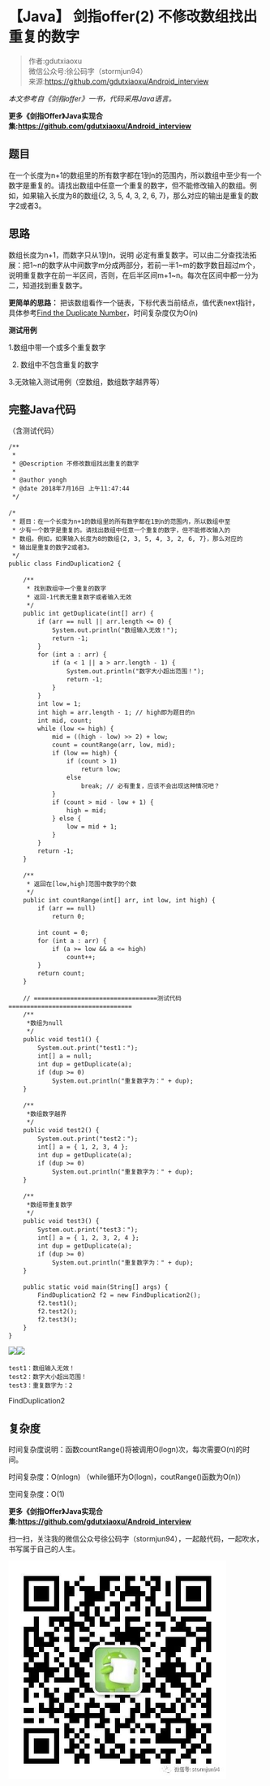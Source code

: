 # 【Java】 剑指offer(2) 不修改数组找出重复的数字  
  
> 作者:gdutxiaoxu<br/> 微信公众号:徐公码字（stormjun94）<br/>来源:https://github.com/gdutxiaoxu/Android_interview

_本文参考自《剑指offer》一书，代码采用Java语言。_

**更多《剑指Offer》Java实现合集:https://github.com/gdutxiaoxu/Android_interview**

## **题目**

在一个长度为n+1的数组里的所有数字都在1到n的范围内，所以数组中至少有一个数字是重复的。请找出数组中任意一个重复的数字，但不能修改输入的数组。例如，如果输入长度为8的数组{2,
3, 5, 4, 3, 2, 6, 7}，那么对应的输出是重复的数字2或者3。

## **思路**

数组长度为n+1，而数字只从1到n，说明
必定有重复数字。可以由二分查找法拓展：把1~n的数字从中间数字m分成两部分，若前一半1~m的数字数目超过m个，说明重复数字在前一半区间，否则，在后半区间m+1~n。每次在区间中都一分为二，知道找到重复数字。

**更简单的思路：** 把该数组看作一个链表，下标代表当前结点，值代表next指针，具体参考[Find the Duplicate
Number](https://www.cnblogs.com/yongh/p/9981582.html)，时间复杂度仅为O(n)

**测试用例**

1.数组中带一个或多个重复数字

2. 数组中不包含重复的数字

3.无效输入测试用例（空数组，数组数字越界等）

## **完整Java代码**

（含测试代码）

    
    
    /**
     * 
     * @Description 不修改数组找出重复的数字
     *
     * @author yongh
     * @date 2018年7月16日 上午11:47:44
     */
    
    /*
     * 题目：在一个长度为n+1的数组里的所有数字都在1到n的范围内，所以数组中至
     * 少有一个数字是重复的。请找出数组中任意一个重复的数字，但不能修改输入的
     * 数组。例如，如果输入长度为8的数组{2, 3, 5, 4, 3, 2, 6, 7}，那么对应的
     * 输出是重复的数字2或者3。	
     */
    public class FindDuplication2 {
    
    	/**
    	 * 找到数组中一个重复的数字
    	 * 返回-1代表无重复数字或者输入无效
    	 */
    	public int getDuplicate(int[] arr) {
    		if (arr == null || arr.length <= 0) {
    			System.out.println("数组输入无效！");
    			return -1;
    		}
    		for (int a : arr) {
    			if (a < 1 || a > arr.length - 1) {
    				System.out.println("数字大小超出范围！");
    				return -1;
    			}
    		}
    		int low = 1;
    		int high = arr.length - 1; // high即为题目的n
    		int mid, count;
    		while (low <= high) {
    			mid = ((high - low) >> 2) + low;
    			count = countRange(arr, low, mid);
    			if (low == high) {
    				if (count > 1)
    					return low;
    				else
    					break; // 必有重复，应该不会出现这种情况吧？
    			}
    			if (count > mid - low + 1) {
    				high = mid;
    			} else {
    				low = mid + 1;
    			}
    		}
    		return -1;
    	}
    
    	/**
    	 * 返回在[low,high]范围中数字的个数 
    	 */
    	public int countRange(int[] arr, int low, int high) {
    		if (arr == null)
    			return 0;
    
    		int count = 0;
    		for (int a : arr) {
    			if (a >= low && a <= high)
    				count++;
    		}
    		return count;
    	}
    
    	// ==================================测试代码==================================
    	/**
    	 *数组为null
    	 */
    	public void test1() {
    		System.out.print("test1：");
    		int[] a = null;
    		int dup = getDuplicate(a);
    		if (dup >= 0)
    			System.out.println("重复数字为：" + dup);
    	}
    
    	/**
    	 *数组数字越界
    	 */
    	public void test2() {
    		System.out.print("test2：");
    		int[] a = { 1, 2, 3, 4 };
    		int dup = getDuplicate(a);
    		if (dup >= 0)
    			System.out.println("重复数字为：" + dup);
    	}
    
    	/**
    	 *数组带重复数字
    	 */
    	public void test3() {
    		System.out.print("test3：");
    		int[] a = { 1, 2, 3, 2, 4 };
    		int dup = getDuplicate(a);
    		if (dup >= 0)
    			System.out.println("重复数字为：" + dup);
    	}
    
    	public static void main(String[] args) {
    		FindDuplication2 f2 = new FindDuplication2();
    		f2.test1();
    		f2.test2();
    		f2.test3();
    	}
    }
    

![](https://images.cnblogs.com/OutliningIndicators/ContractedBlock.gif)![](https://images.cnblogs.com/OutliningIndicators/ExpandedBlockStart.gif)

    
    
    test1：数组输入无效！
    test2：数字大小超出范围！
    test3：重复数字为：2

FindDuplication2

## 复杂度

时间复杂度说明：函数countRange()将被调用O(logn)次，每次需要O(n)的时间。

时间复杂度：O(nlogn) （while循环为O(logn)，coutRange()函数为O(n)）

空间复杂度：O(1)

**更多《剑指Offer》Java实现合集:https://github.com/gdutxiaoxu/Android_interview**

扫一扫，关注我的微信公众号徐公码字（stormjun94），一起敲代码，一起吹水，书写属于自己的人生。

![](https://raw.githubusercontent.com/gdutxiaoxu/blog_pic/master/offer/20200722234908.png)